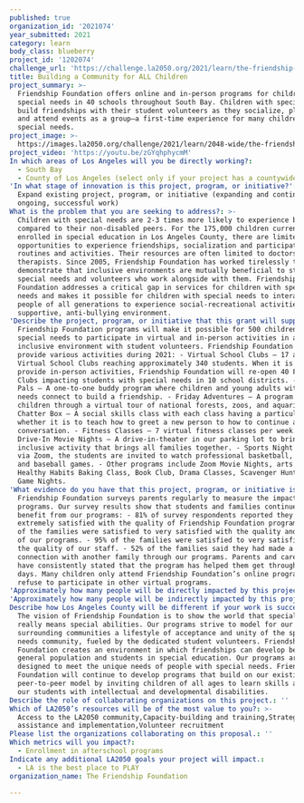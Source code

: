 ```yaml
---
published: true
organization_id: '2021074'
year_submitted: 2021
category: learn
body_class: blueberry
project_id: '1202074'
challenge_url: 'https://challenge.la2050.org/2021/learn/the-friendship-foundation/'
title: Building a Community for ALL Children
project_summary: >-
  Friendship Foundation offers online and in-person programs for children with
  special needs in 40 schools throughout South Bay. Children with special needs
  build friendships with their student volunteers as they socialize, play games,
  and attend events as a group—a first-time experience for many children with
  special needs.
project_image: >-
  https://images.la2050.org/challenge/2021/learn/2048-wide/the-friendship-foundation.jpg
project_video: 'https://youtu.be/zGYqhphycmM'
In which areas of Los Angeles will you be directly working?:
  - South Bay
  - County of Los Angeles (select only if your project has a countywide benefit)
'In what stage of innovation is this project, program, or initiative?': >-
  Expand existing project, program, or initiative (expanding and continuing
  ongoing, successful work)
What is the problem that you are seeking to address?: >-
  Children with special needs are 2-3 times more likely to experience bullying
  compared to their non-disabled peers. For the 175,000 children currently
  enrolled in special education in Los Angeles County, there are limited
  opportunities to experience friendships, socialization and participation in
  routines and activities. Their resources are often limited to doctors and
  therapists. Since 2005, Friendship Foundation has worked tirelessly to
  demonstrate that inclusive environments are mutually beneficial to students of
  special needs and volunteers who work alongside with them. Friendship
  Foundation addresses a critical gap in services for children with special
  needs and makes it possible for children with special needs to interact with
  people of all generations to experience social-recreational activities in a
  supportive, anti-bullying environment.
'Describe the project, program, or initiative that this grant will support to address the problem identified.': >-
  Friendship Foundation programs will make it possible for 500 children with
  special needs to participate in virtual and in-person activities in a safe,
  inclusive environment with student volunteers. Friendship Foundation will
  provide various activities during 2021: - Virtual School Clubs – 17 active
  Virtual School Clubs reaching approximately 340 students. When it is safe to
  provide in-person activities, Friendship Foundation will re-open 40 Friendship
  Clubs impacting students with special needs in 10 school districts. - Zoom
  Pals – A one-to-one buddy program where children and young adults with special
  needs connect to build a friendship. - Friday Adventures – A program takes our
  children through a virtual tour of national forests, zoos, and aquariums. -
  Chatter Box – A social skills class with each class having a particular goal,
  whether it is to teach how to greet a new person to how to continue a
  conversation. - Fitness Classes – 7 virtual fitness classes per week. -
  Drive-In Movie Nights – A drive-in-theater in our parking lot to bring an
  inclusive activity that brings all families together. - Sports Night – Hosted
  via Zoom, the students are invited to watch professional basketball, football,
  and baseball games. - Other programs include Zoom Movie Nights, arts programs,
  Healthy Habits Baking Class, Book Club, Drama Classes, Scavenger Hunt, and
  Game Nights.
'What evidence do you have that this project, program, or initiative is or will be successful, and how will you define and measure success?': >-
  Friendship Foundation surveys parents regularly to measure the impact of our
  programs. Our survey results show that students and families continue to
  benefit from our programs: - 81% of survey respondents reported they are
  extremely satisfied with the quality of Friendship Foundation programs. - 94%
  of the families were satisfied to very satisfied with the quality and delivery
  of our programs. - 95% of the families were satisfied to very satisfied with
  the quality of our staff. - 52% of the families said they had made a
  connection with another family through our programs. Parents and caregivers
  have consistently stated that the program has helped them get through their
  days. Many children only attend Friendship Foundation’s online programs and
  refuse to participate in other virtual programs.
'Approximately how many people will be directly impacted by this project, program, or initiative?': '1800'
'Approximately how many people will be indirectly impacted by this project, program, or initiative?': '7200'
Describe how Los Angeles County will be different if your work is successful.: >-
  The vision of Friendship Foundation is to show the world that special needs
  really means special abilities. Our programs strive to model for our
  surrounding communities a lifestyle of acceptance and unity of the special
  needs community, fueled by the dedicated student volunteers. Friendship
  Foundation creates an environment in which friendships can develop between the
  general population and students in special education. Our programs are
  designed to meet the unique needs of people with special needs. Friendship
  Foundation will continue to develop programs that build on our existing
  peer-to-peer model by inviting children of all ages to learn skills alongside
  our students with intellectual and developmental disabilities.
Describe the role of collaborating organizations on this project.: ''
Which of LA2050’s resources will be of the most value to you?: >-
  Access to the LA2050 community,Capacity-building and training,Strategy
  assistance and implementation,Volunteer recruitment
Please list the organizations collaborating on this proposal.: ''
Which metrics will you impact?:
  - Enrollment in afterschool programs
Indicate any additional LA2050 goals your project will impact.:
  - LA is the best place to PLAY
organization_name: The Friendship Foundation

---
```

